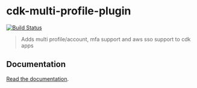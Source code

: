 # cdk-multi-profile-plugin
[![Build Status](https://travis-ci.org/hupe1980/cdk-multi-profile-plugin.svg?branch=master)](https://travis-ci.org/hupe1980/cdk-multi-profile-plugin)

> Adds multi profile/account, mfa support and aws sso support to cdk apps

## Documentation

[Read the documentation](/cdk-multi-profile-plugin/README.md).